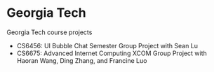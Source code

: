 # Georgia Tech
Georgia Tech course projects
* CS6456: UI Bubble Chat Semester Group Project with Sean Lu
* CS6675: Advanced Internet Computing XCOM Group Project with Haoran Wang, Ding Zhang, and Francine Luo